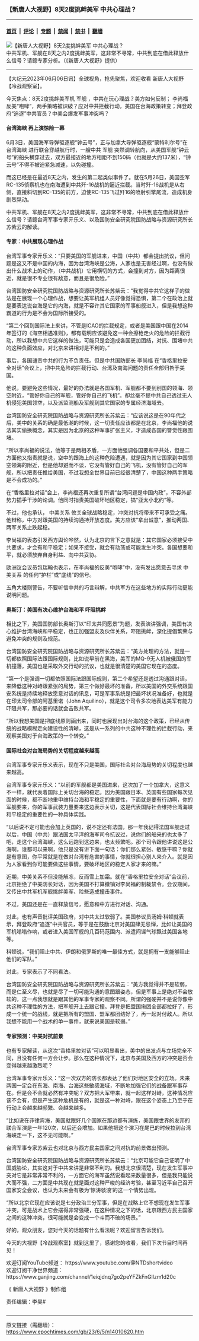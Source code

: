 ### 【新唐人大视野】8天2度挑衅美军 中共心理战？

---

#### [首页](../../../..?n14010620) &nbsp;|&nbsp; [评论](../../../../../epoch-comment?n14010620) &nbsp;|&nbsp; [专题](../../../../../epoch-special?n14010620) &nbsp;|&nbsp; [禁闻](../../../../../epoch-news?n14010620) &nbsp;|&nbsp; [禁书](../../../../../books?n14010620) &nbsp;|&nbsp; [翻墙](https://github.com/gfw-breaker/nogfw/blob/master/README.md?n14010620)


<div><img alt="【新唐人大视野】8天2度挑衅美军 中共心理战？" class="attachment-djy_600_400 size-djy_600_400 wp-post-image" src="https://i.epochtimes.com/assets/uploads/2023/06/id14010626-1200x800-600x400.jpg"/>
<div class="caption">
 中共军机、军舰在8天之内2度挑衅美军，这非常不寻常，中共到底在借此释放什么信号？请聼专家分析。（《新唐人大视野》提供）
</div></div><hr/><div class="post_content" id="artbody" itemprop="articleBody">
 <!-- article content begin -->
 <p>
  【大纪元2023年06月06日讯】全球视角，抢先聚焦，欢迎收看
  <ok href="https://www.epochtimes.com/gb/tag/%E6%96%B0%E5%94%90%E4%BA%BA%E5%A4%A7%E8%A7%86%E9%87%8E.html">
   新唐人大视野
  </ok>
  【冷战观察室】。
 </p>
 <p>
  今天焦点：8天2度挑衅美军机
  <ok href="https://www.epochtimes.com/gb/tag/%E5%86%9B%E8%88%B0.html">
   军舰
  </ok>
  ，中共在玩心理战？美方如何反制；
  <ok href="https://www.epochtimes.com/gb/tag/%E6%9D%8E%E5%B0%9A%E7%A6%8F.html">
   李尚福
  </ok>
  反美“咆哮”，两手策略被识破？应对中共拦截行动，美国在台海政策转变；拜登政府“追逐”中共官员？中美会爆发军事冲突吗？
 </p>
 <p>
  <center>
  </center>
  <h4>
   <ok href="https://www.epochtimes.com/gb/tag/%E5%8F%B0%E6%B9%BE%E6%B5%B7%E5%B3%A1.html">
    台湾海峡
   </ok>
   再上演惊险一幕
  </h4>
  <p>
   6月3日，美国海军导弹驱逐舰“钟云号”，正与加拿大导弹驱逐舰“蒙特利尔号”在
   <ok href="https://www.epochtimes.com/gb/tag/%E5%8F%B0%E6%B9%BE%E6%B5%B7%E5%B3%A1.html">
    台湾海峡
   </ok>
   进行联合穿越航行时，一艘中共
   <ok href="https://www.epochtimes.com/gb/tag/%E5%86%9B%E8%88%B0.html">
    军舰
   </ok>
   突然调转航向，从美国军舰“钟云号”的船头横穿过去，双方最接近的地方相距不到150码（也就是大约137米），“钟云号”不得不被迫紧急减速，以免碰撞。
  </p>
  <p>
   而这已经是在最近8天之内，发生的第二起类似事件了。就在5月26日，美国空军RC-135侦察机也在南海遭到中共歼-16战机的逼近拦截。当时歼-16战机是从右侧，直接斜切到RC-135的前方，迫使RC-135飞过歼16的喷射引擎尾流，造成机身剧烈晃动。
  </p>
  <p>
   中共军机、军舰在8天之内2度挑衅美军，这非常不寻常，中共到底在借此释放什么信号？请聼台湾军事专家亓乐义、以及国防安全研究院国防战略与资源研究所长苏紫云的解读。
  </p>
  <h4>
   专家：中共展现心理作战
  </h4>
  <p>
   台湾军事专家亓乐义：“只要美国的军舰进来，中国（中共）都会提出抗议，但问题是这又不是中国的内海，因为台湾海峡是公海，人家也是无害经过啊，也没有做出什么战术上的动作，（中共战机）它用横切的方式，会撞到对方，因为距离很近，就是很不专业很有敌意，而且是很危险。”
  </p>
  <p>
   台湾国防安全研究院国防战略与资源研究所长苏紫云：“我觉得中共它这样子的做法是在展现一个心理作战，想要让美军机组人员好像觉得恐惧，第二个在政治上就是要表达说台海是它的内海，就是不容许其它国家的军事船舰进入，但是我想这种霸道的行为是不会为国际所接受的。
  </p>
  <p>
   “第二个回到国际法上来讲，不管是ICAO的拦截规定，或者是美国跟中国在2014年签订的《海空相遇准则》，都有载明应该避免这一种会擦枪走火的危险的拦截行动，所以我想中共它这样的做法，可能只是会造成各国更加团结，对抗、围堵中共的这种负面效应，对北京来讲相对是不利的。”
  </p>
  <p>
   事后，各国谴责中共的行为不负责任。但是中共国防部长
   <ok href="https://www.epochtimes.com/gb/tag/%E6%9D%8E%E5%B0%9A%E7%A6%8F.html">
    李尚福
   </ok>
   在“香格里拉安全对话”会议上，把中共危险的拦截行动、台湾及南海问题的责任全部归咎于美国。
  </p>
  <p>
   他说，要避免这些情况，最好的办法就是各国军机、军舰都不要到别国的领海、领空附近，“管好你自己的军舰，管好你自己的飞机”。却丝毫不提中共自己透过无人机侵犯美国领空，以及派监测船及军舰到其它国家的专属经济海域去。
  </p>
  <p>
   台湾国防安全研究院国防战略与资源研究所长苏紫云：“应该说这是在90年代之后，美中的关系的确是最低潮的时候，这一切责任应该都是在北京，李尚福他的说法其实偷换概念，其实是因为北京的这种军事扩张主义，才造成各国的警觉性跟围堵。
  </p>
  <p>
   “所以李尚福的说法，他等于是两相矛盾，一方面他强调各国要和平共处，但是二方面他又指责就是说，空中的跟海上的这种危险遭遇，就是因为其它国家到中国领空领海的附近，但是他却避而不谈，它没有管好自己的飞机，没有管好自己的军舰，所以把责任推给美国，不过我想全世界目前已经很清楚了，中国这种两手策略是不会成功的。”
  </p>
  <p>
   在“香格里拉对话”会上，李尚福还再次重复所谓“台湾问题是中国内政”，不容外部势力插手干涉的论调。他同时指责美国破坏地区稳定，搞“亚太小北约”等。
  </p>
  <p>
   不过，他也承认，
   <ok href="https://www.epochtimes.com/gb/tag/%E4%B8%AD%E7%BE%8E%E5%85%B3%E7%B3%BB.html">
    中美关系
   </ok>
   攸关全球战略稳定，冲突对抗将带来不可承受之痛。他辩称，中方对跟美国的持续沟通持开放态度。美方应该“拿出诚意”，推动两国、两军关系止跌起稳。
  </p>
  <p>
   李尚福的表态引发西方舆论哗然，认为北京的言下之意就是：其它国家必须接受中共要求，才会有和平稳定；如果不接受，就会有动荡或可能发生冲突。各国想要和平，就必须放弃自身利益、向中共妥协。
  </p>
  <p>
   欧洲议会议员包瑞翰也表示，在李尚福的反美“咆哮”中，没有发出愿意去寻求
   <ok href="https://www.epochtimes.com/gb/tag/%E4%B8%AD%E7%BE%8E%E5%85%B3%E7%B3%BB.html">
    中美关系
   </ok>
   的任何“护栏”或“底线”的信号。
  </p>
  <p>
   五角大楼则警告，不要听信中共的巧言辩解，中共军方在这些地方的实际行动更能说明问题。
  </p>
  <p>
   <center>
   </center>
   <h4>
    奥斯汀：美国有决心维护台海和平 吓阻挑衅
   </h4>
   <p>
    相比之下，美国国防部长奥斯汀以“印太共同愿景”为题，发表演讲强调，美国有决心维护台湾海峡和平稳定，也正加强盟友及伙伴关系，吓阻挑衅，深化提倡繁荣与避免冲突的规则及规范。
   </p>
   <p>
    台湾国防安全研究院国防战略与资源研究所长苏紫云：“美方处理的方法，就是一切都依照国际法跟国际规则，比如说早前在黑海，美军的MQ-9无人机被俄国的军机撞落，美国也是采取外交行动的抗议，也就是很清楚的美国它现在的态度。
   </p>
   <p>
    “第一个是强调一切都依照国际法跟国际规则，第二个希望还是透过沟通跟对话，来降低这种对峙跟紧张的局势，第三个做好最坏的准备，所以美国的外交系统跟国安系统是持续地释放愿意对话的讯息，可是军事系统是把最坏状况准备好，也就是在印太司令部的阿基里诺（John Aquilino），就是这个司令多次地表达美军有能力吓阻共军，那必要的话就会击败共军。
   </p>
   <p>
    “所以我想美国是把底线原则画出来，同时也展现出对台海的这个政策，已经从传统的战略模糊走向建设性的清晰，这是从一系列的中共这种不理性的拦截行动，来观察美国对于台海政策的一个转变。”
   </p>
   <h4>
    国际社会对台海局势的关切程度越来越高
   </h4>
   <p>
    台湾军事专家亓乐义表示，现在不只是美国，国际社会对台海局势的关切程度也越来越高。
   </p>
   <p>
    台湾军事专家亓乐义：“以前的军舰都是美国进来，这次加了一个加拿大，这意义不一样，就代表着国际上关切台海的稳定。因为美国跟日本、英国有些国家每次见面的时候，都不断地重申维持台海和平稳定的重要性，下面就是要有行动啊，你的军舰要来，你的军事武装力量要来这边表示关切，这是代表国际社会维持台湾海峡和平稳定的重要性的一种具体实践。
   </p>
   <p>
    “以后说不定可能也会加上英国的，说不定还有法国，那一年我记得法国军舰走过以后，中国（中共）跟法国太平洋的海军司令抗议过，说你们的船来的也太多了吧，走这个台湾海峡，这么远跑到这边来，也太频繁吧。那个司令跟他讲说这是公海啊，谁都可以来啊，他只是没有讲下面一句话：你们那么紧张、敏感干嘛？你就是有意图，你平常就是在做对台湾有危害的事情，你就很担心别人来介入。就是因为人家看到你可能要做这些事情，要破坏地区的稳定人家才来的嘛。”
   </p>
   <p>
    近期，中美关系不但没能解冻，反而雪上加霜。就在“香格里拉安全对话”会议前，北京拒绝了中美防长对话，因为美国不打算撤销对李尚福的制裁禁令。会议期间，又传出中共军机军舰挑衅美军、险些造成撞击事件。
   </p>
   <p>
    不过，美国还是在一直释放信号，愿意和中方进行对话、沟通。
   </p>
   <p>
    对此，也有声音批评美国政府，对中共太过软弱了。美国参议员汤姆‧科顿就表示，拜登政府“追逐”中共官员，等于是在鼓励北京对美国肆无忌惮，比如让美国的军机嗡嗡作响，或者进入美国军舰的几百码范围内、派遣间谍气球飘过美国各地等。
   </p>
   <p>
    科顿说，“我们阻止中共、伊朗和俄罗斯的唯一最佳方式，就是拥有一支能够阻止他们的军队。”
   </p>
   <p>
    对此，专家表示了不同看法。
   </p>
   <p>
    台湾国防安全研究院国防战略与资源研究所长苏紫云：“美方我觉得并不是软弱，而是仁至义尽，也就是尽了一切可能沟通的意图跟姿态，但是军事上是绝对不会放软的，这一点我想就是跟其他的军事专家的观察不同。所谓的强硬并不是说你像中共这种不理性的方法，把军舰开上去跟它撞。拜登是把盟国揪团全部都拉好了，形成一个统一的战线，就是把所有的盟国、盟军都团结好了，再一起对付敌人。所以我想不能用一个战术的单一事件，就来说美国是软弱。”
   </p>
   <h4>
    专家预测：中美对抗前景
   </h4>
   <p>
    也有专家解读，从这次“香格里拉对话”可以明显看出，美中的出发点与立场完全不同，且没有任何一方会让步。那么在这种情况下，北京与美国及西方的冲突是否会变得越来越激烈呢？
   </p>
   <p>
    台湾军事专家亓乐义：“这一次双方的防长都表达了他们对地区安全的立场。未来两国一定会在东海、南海、台海这些敏感海域，不断地加强它们的战备跟军事存在。但是会不会就必然有冲突呢？双方把大军带来，就一起这样对峙，这种情况应该不会有，但是产生这种危机是有的，就是这一种对峙，跟在这个姿态上乃至于在行动上会越来越频繁、会越来越多。
   </p>
   <p>
    “比如说在菲律宾海，美国就跟好几个国家在那边都有演练，美国跟世界的友邦的联合军演是一年120次，以后还会增加。如果他把这个演习在尾巴的时候拉到台湾海峡走一下，这不无可能啊。”
   </p>
   <p>
    台湾军事专家苏紫云也对北京与西方民主国家之间对抗的前景做出预测。
   </p>
   <p>
    台湾国防安全研究院国防战略与资源研究所长苏紫云：“北京可能它自己证明了中国威胁论，其实这对于中共来讲是非常不利的。我想北京很清楚，现在发生军事冲突对它是非常非常不利的，一方面它的海军虽然说看起来数量很多，但是我只能说大而不强，二方面是中共现在就是面对这种严峻的经济考验，甚至习近平自己召开国家安全会议，也认为未来会有极为‘惊涛骇浪’的这一个情势出现。
   </p>
   <p>
    “所以北京它现在应该说是七分政治三分军事，但是在战略上它不想现在发生军事冲突，可是战术上它会摆得非常强硬，在这种情况之下的话，北京跟西方民主国家之间的这种冲突，很可能就是会变成一个斗而不破的场景。”
   </p>
   <p>
    好的，观众朋友，您对今天的话题有什么看法呢？欢迎留言告诉我们。
   </p>
   <p>
    今天的大视野【冷战观察室】就到这里了，感谢您的收看，我们下次节目时间再见！
   </p>
   <p>
    欢迎订阅YouTube频道：
    <ok href="https://www.youtube.com/@NTDshortvideo">
     https://www.youtube.com/@NTDshortvideo
    </ok>
    <br/>
    欢迎订阅干净世界频道：
    <ok href="https://www.ganjing.com/channel/1eiqjdnq7go2peYFZkFnGIlzm1d20c">
     https://www.ganjing.com/channel/1eiqjdnq7go2peYFZkFnGIlzm1d20c
    </ok>
   </p>
   <p>
    《
    <ok href="https://www.epochtimes.com/gb/tag/%e6%96%b0%e5%94%90%e4%ba%ba%e5%a4%a7%e8%a6%96%e9%87%8e.html">
     新唐人大视野
    </ok>
    》制作组
   </p>
   <p>
    责任编辑：李昊#
   </p>
   <!-- article content end -->
   <div id="below_article_ad">
   </div>
  </p>
 </p>
</div>


<img src='http://gfw-breaker.win/epoch-news/pages/ncid1078159/n14010620.md' width='0px' height='0px'/>

---

原文链接（需翻墙）：https://www.epochtimes.com/gb/23/6/5/n14010620.htm